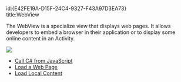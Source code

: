 id:{E42FE19A-D15F-24C4-9327-F43A97D3EA73}  
title:WebView  

The WebView is a specialize view that displays web pages. It allows
developers to embed a browser in their application or to display some online
content in an Activity.

 [ ![](Images/LoadWebPage.png)](Images/LoadWebPage.png)

-   [Call C# from JavaScript](/recipes/android/controls/webview/call_csharp_from_javascript) 
-   [Load a Web Page](/recipes/android/controls/webview/load_a_web_page/) 
-   [Load Local Content](/recipes/android/controls/webview/load_local_content)